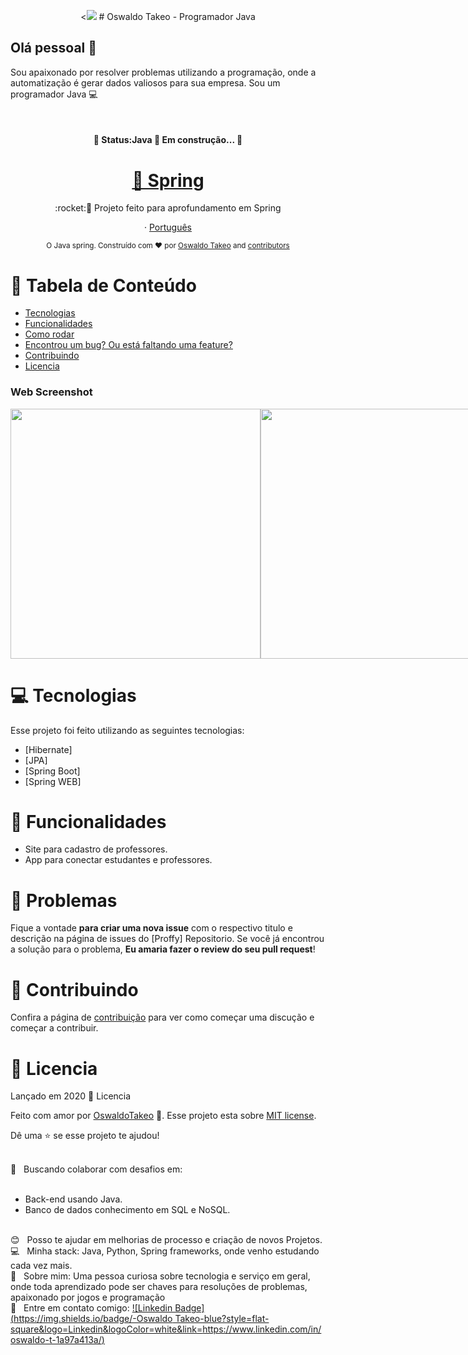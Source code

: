 <p align="center"><<img width="auto" src="https://avatars.githubusercontent.com/u/69210314?s=460&u=3b6b02b366e462ec1b3e4e06ec2c21badac7c92d&v=4</p>

<h1 align="center">
# Oswaldo Takeo - Programador Java  </h1>

## Olá pessoal 👋
Sou apaixonado por resolver problemas utilizando a programação, onde a automatização é gerar dados valiosos para sua empresa.
Sou um programador Java :computer:

  &nbsp;
  <h4 align="center"> 
	🚧  Status:Java 🚀 Em construção...  🚧
  </h4>
  
  <h1 align="center">
    <a href="https://spring.io/projects/spring-boot">🔗 Spring</a>
  </h1>

<p align="center">:rocket:🚀  Projeto feito para aprofundamento em Spring</p>

<p align="center">
    ·
    <a href="README.md">Português</a>
 </p>

<div align="center">
  <sub>O Java spring. Construído com ❤︎ por
    <a href="https://github.com/Osv-1">Oswaldo Takeo</a> and
    <a href="https://github.com/Osv-1">
      contributors
    </a>
  </sub>
</div>


# :pushpin: Tabela de Conteúdo

* [Tecnologias](#computer-tecnologias)
* [Funcionalidades](#rocket-funcionalidades)
* [Como rodar](#construction_worker-como-rodar)
* [Encontrou um bug? Ou está faltando uma feature?](#bug-problemas)
* [Contribuindo](#tada-contribuindo)
* [Licencia](#closed_book-licencia)

### Web Screenshot
<div style="display: flex; flex-direction: 'row'; align-items: 'center';">
   <img src="./IMG-Readme/index_web.png" width="400px">
   <img src="./IMG-Readme/web-list.png" width="400px">
</div> 

# :computer: Tecnologias
Esse projeto foi feito utilizando as seguintes tecnologias:

* [Hibernate]  
* [JPA]     
* [Spring Boot]     
* [Spring WEB]

# :rocket: Funcionalidades

* Site para cadastro de professores.
* App para conectar estudantes e professores.


# :bug: Problemas

Fique a vontade **para criar uma nova issue** com o respectivo titulo e descrição na página de issues do [Proffy] Repositorio. Se você já encontrou a solução para o problema, **Eu amaria fazer o review do seu pull request**!

# :tada: Contribuindo

Confira a página de [contribuição](./CONTRIBUTING.md) para ver como começar uma discução e começar a contribuir.

# :closed_book: Licencia

Lançado em 2020 :closed_book: Licencia

Feito com amor por [OswaldoTakeo](https://github.com/Osv-1) 🚀.
Esse projeto esta sobre [MIT license](./LICENSE).


Dê uma ⭐️ se esse projeto te ajudou!

 <br/> :purple_heart: &nbsp; Buscando colaborar com desafios em:<br/>
 <br/>
  - Back-end usando Java. <br/> 
  - Banco de dados conhecimento em SQL e NoSQL.
  
  
 <br/> :blush: &nbsp; Posso te ajudar em melhorias de processo e criação de novos Projetos.
 <br/> :computer: &nbsp; Minha stack: Java, Python, Spring frameworks, onde venho estudando cada vez mais.
 <br/> 💬  &nbsp; Sobre mim: Uma pessoa curiosa sobre tecnologia e serviço em geral, onde toda aprendizado pode ser chaves para resoluções de problemas, apaixonado por jogos e programação 
  <br/> :email: &nbsp; Entre em contato comigo: [![Linkedin Badge](https://img.shields.io/badge/-Oswaldo Takeo-blue?style=flat-square&logo=Linkedin&logoColor=white&link=https://www.linkedin.com/in/oswaldo-t-1a97a413a/)](https://www.linkedin.com/in/oswaldo-t-1a97a413a/)

#

